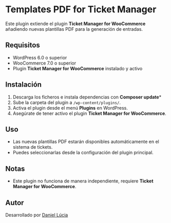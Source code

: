 # Templates PDF for Ticket Manager

Este plugin extiende el plugin **Ticket Manager for WooCommerce** añadiendo nuevas plantillas PDF para la generación de entradas.

## Requisitos

- WordPress 6.0 o superior  
- WooCommerce 7.0 o superior  
- Plugin **Ticket Manager for WooCommerce** instalado y activo  

## Instalación

1. Descarga los ficheros e instala dependencias con **Composer update***
2. Sube la carpeta del plugin a `/wp-content/plugins/`.  
3. Activa el plugin desde el menú **Plugins** en WordPress.  
4. Asegúrate de tener activo el plugin **Ticket Manager for WooCommerce**.  

## Uso

- Las nuevas plantillas PDF estarán disponibles automáticamente en el sistema de tickets.  
- Puedes seleccionarlas desde la configuración del plugin principal.  

## Notas

- Este plugin no funciona de manera independiente, requiere **Ticket Manager for WooCommerce**.  

## Autor

Desarrollado por [Daniel Lúcia](https://daniellucia.es)  
